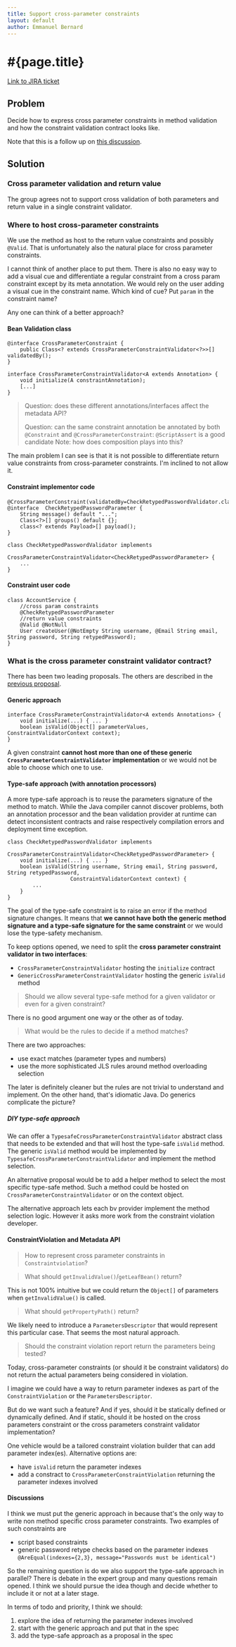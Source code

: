 ```yaml
---
title: Support cross-parameter constraints
layout: default
author: Emmanuel Bernard
---
```


# #{page.title}

[Link to JIRA ticket][jira]  

## Problem

Decide how to express cross parameter constraints in method validation
and how the constraint validation contract looks like.

Note that this is a follow up on [this discussion][previous proposal].

## Solution

### Cross parameter validation and return value

The group agrees not to support cross validation of both parameters and return
value in a single constraint validator.

### Where to host cross-parameter constraints

We use the method as host to the return value constraints and possibly `@Valid`.
That is unfortunately also the natural place for cross parameter constraints.

I cannot think of another place to put them. There is also no easy way to add a
visual cue and differentiate a regular constraint from a cross param constraint
except by its meta annotation. We would rely on the user adding a visual cue in
the constraint name. Which kind of cue? Put `param` in the constraint name?

Any one can think of a better approach?

#### Bean Validation class

    @interface CrossParameterConstraint {
        public Class<? extends CrossParameterConstraintValidator<?>>[] validatedBy();
    }
    
    interface CrossParameterConstraintValidator<A extends Annotation> {
        void initialize(A constraintAnnotation);
        [...]
    }

> Question: does these different annotations/interfaces affect the metadata API?
>
> Question: can the same constraint annotation be annotated by both
> `@Constraint` and `@CrossParameterConstraint`: `@ScriptAssert` is a good candidate
> Note: how does composition plays into this?

The main problem I can see is that it is not possible to differentiate return value
constraints from cross-parameter constraints. I'm inclined to not allow it.

#### Constraint implementor code

    @CrossParameterConstraint(validatedBy=CheckRetypedPasswordValidator.class)
    @interface  CheckRetypedPasswordParameter {
        String message() default "...";
        Class<?>[] groups() default {};
        class<? extends Payload>[] payload();
    }
    
    class CheckRetypedPasswordValidator implements
            CrossParameterConstraintValidator<CheckRetypedPasswordParameter> {
        ...
    }

#### Constraint user code

    class AccountService {
        //cross param constraints
        @CheckRetypedPasswordParameter
        //return value constraints 
        @Valid @NotNull
        User createUser(@NotEmpty String username, @Email String email, String password, String retypedPassword);
    }

### What is the cross parameter constraint validator contract?

There has been two leading proposals. The others are described in the
[previous proposal][previous proposal].

#### Generic approach

    interface CrossParameterConstraintValidator<A extends Annotations> {
        void initialize(...) { ... }
        boolean isValid(Object[] parameterValues, ConstraintValidatorContext context);
    }


A given constraint **cannot host more than one of these generic `CrossParameterConstraintValidator` 
implementation** or we would not be able to choose which one to use.

#### Type-safe approach (with annotation processors)

A more type-safe approach is to reuse the parameters signature of the method to match.
While the Java compiler cannot discover problems, both an annotation processor and the bean validation provider at runtime
can detect inconsistent contracts and raise respectively compilation errors and deployment time exception.

    class CheckRetypedPasswordValidator implements
            CrossParameterConstraintValidator<CheckRetypedPasswordParameter> {
        void initialize(...) { ... }
        boolean isValid(String username, String email, String password, String retypedPassword,
                        ConstraintValidatorContext context) {
            ...
        }
    }

The goal of the type-safe constraint is to raise an error if the method signature changes.
It means that **we cannot have both the generic method signature and a type-safe signature
for the same constraint** or we would lose the type-safety mechanism.

To keep options opened, we need to split the **cross parameter constraint validator in two
interfaces**:

- `CrossParameterConstraintValidator` hosting the `initialize` contract
- `GenericCrossParameterConstraintValidator` hosting the generic `isValid` method

> Should we allow several type-safe method for a given validator or even for
> a given constraint?

There is no good argument one way or the other as of today.

> What would be the rules to decide if a method matches?

There are two approaches:

- use exact matches (parameter types and numbers)
- use the more sophisticated JLS rules around method overloading selection

The later is definitely cleaner but the rules are not trivial to understand
and implement. On the other hand, that's idiomatic Java.
Do generics complicate the picture?

##### DIY type-safe approach

We can offer a `TypesafeCrossParameterConstraintValidator` abstract class that
needs to be extended and that will host the type-safe `isValid` method.
The generic `isValid` method would be implemented by `TypesafeCrossParameterConstraintValidator`
and implement the method selection.

An alternative proposal would be to add a helper method to select the most specific
type-safe method. Such a method could be hosted on `CrossParameterConstraintValidator`
or on the context object.

The alternative approach lets each bv provider implement the method selection logic.
However it asks more work from the constraint violation developer.

#### ConstraintViolation and Metadata API

> How to represent cross parameter constraints in `Constraintviolation`?

> What should `getInvalidValue()`/`getLeafBean()` return?

This is not 100% intuitive but we could return the `Object[]` of
parameters when `getInvalidValue()` is called.

> What should `getPropertyPath()` return?

We likely need to introduce a `ParametersDescriptor` that would
represent this particular case. That seems the most natural approach.

> Should the constraint violation report return the parameters being tested?

Today, cross-parameter constraints (or should it be constraint validators)
do not return the actual parameters being considered in violation.

I imagine we could have a way to return parameter indexes as part of the
`ConstraintViolation` or the `ParametersDescriptor`.

But do we want such a feature? And if yes, should it be statically defined or dynamically
defined. And if static, should it be hosted on the cross parameters
constraint or the cross parameters constraint validator implementation?

One vehicle would be a tailored constraint violation builder that can add parameter
index(es). Alternative options are:

- have `isValid` return the parameter indexes
- add a constract to `CrossParameterConstraintViolation` returning the parameter indexes involved

#### Discussions

I think we must put the generic approach in because that's the only way to write non
method specific cross parameter constraints. Two examples of such constraints are

- script based constraints
- generic password retype checks based on the parameter indexes
  `@AreEqual(indexes={2,3}, message="Passwords must be identical")`

So the remaining question is do we also support the type-safe approach in parallel?
There is debate in the expert group and many questions remain opened.
I think we should pursue the idea though and decide whether to include it or not at
a later stage.

In terms of todo and priority, I think we should:

1. explore the idea of returning the parameter indexes involved
2. start with the generic approach and put that in the spec
3. add the type-safe approach as a proposal in the spec

[jira]: https://hibernate.onjira.com/browse/BVAL-232
[previous proposal]: /proposals/BVAL-241/#cross_parameter
